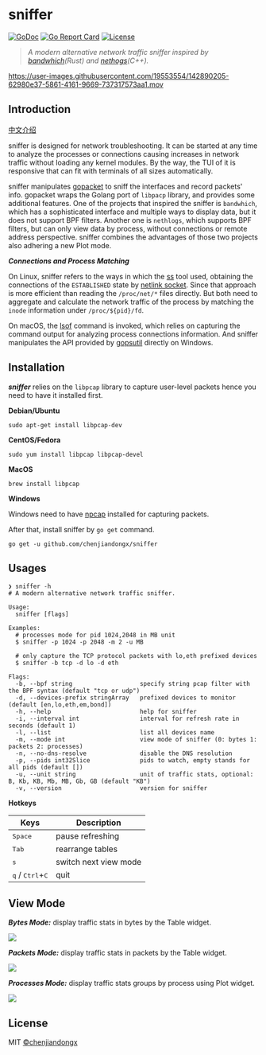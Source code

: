 # sniffer

[![GoDoc](https://godoc.org/github.com/chenjiandongx/sniffer?status.svg)](https://godoc.org/github.com/chenjiandongx/sniffer)
[![Go Report Card](https://goreportcard.com/badge/github.com/chenjiandongx/sniffer)](https://goreportcard.com/report/github.com/chenjiandongx/sniffer)
[![License](https://img.shields.io/badge/License-MIT-brightgreen.svg)](https://opensource.org/licenses/MIT)

> *A modern alternative network traffic sniffer inspired by [bandwhich](https://github.com/imsnif/bandwhich)(Rust) and [nethogs](https://github.com/raboof/nethogs)(C++).*

https://user-images.githubusercontent.com/19553554/142890205-62980e37-5861-4161-9669-737317573aa1.mov

## Introduction

[中文介绍](https://chenjiandongx.me/2021/11/17/sniffer-network-traffic/)

sniffer is designed for network troubleshooting. It can be started at any time to analyze the processes or connections causing increases in network traffic without loading any kernel modules. By the way, the TUI of it is responsive that can fit with terminals of all sizes automatically.

sniffer manipulates [gopacket](https://github.com/google/gopacket) to sniff the interfaces and record packets' info. gopacket wraps the Golang port of `libpacp` library, and provides some additional features. One of the projects that inspired the sniffer is `bandwhich`, which has a sophisticated interface and multiple ways to display data, but it does not support BPF filters. Another one is `nethlogs`, which supports BPF filters, but can only view data by process, without connections or remote address perspective. sniffer combines the advantages of those two projects also adhering a new Plot mode.

***Connections and Process Matching***

On Linux, sniffer refers to the ways in which the [ss](https://man7.org/linux/man-pages/man8/ss.8.html) tool used, obtaining the connections of the `ESTABLISHED` state by [netlink socket](https://man7.org/linux/man-pages/man7/netlink.7.html). Since that approach is more efficient than reading the `/proc/net/*` files directly. But both need to aggregate and calculate the network traffic of the process by matching the `inode` information under `/proc/${pid}/fd`.

On macOS, the [lsof](https://ss64.com/osx/lsof.html) command is invoked, which relies on capturing the command output for analyzing process connections information. And sniffer manipulates the API provided by [gopsutil](https://github.com/shirou/gopsutil) directly on Windows.

## Installation

***sniffer*** relies on the `libpcap` library to capture user-level packets hence you need to have it installed first.

**Debian/Ubuntu**
```shell
sudo apt-get install libpcap-dev
```

**CentOS/Fedora**
```shell
sudo yum install libpcap libpcap-devel
```

**MacOS**
```shell
brew install libpcap
```

**Windows**

Windows need to have [npcap](https://nmap.org/npcap/) installed for capturing packets.

After that, install sniffer by `go get` command.

```shell
go get -u github.com/chenjiandongx/sniffer
```

## Usages

```shell
❯ sniffer -h
# A modern alternative network traffic sniffer.

Usage:
  sniffer [flags]

Examples:
  # processes mode for pid 1024,2048 in MB unit
  $ sniffer -p 1024 -p 2048 -m 2 -u MB

  # only capture the TCP protocol packets with lo,eth prefixed devices
  $ sniffer -b tcp -d lo -d eth

Flags:
  -b, --bpf string                   specify string pcap filter with the BPF syntax (default "tcp or udp")
  -d, --devices-prefix stringArray   prefixed devices to monitor (default [en,lo,eth,em,bond])
  -h, --help                         help for sniffer
  -i, --interval int                 interval for refresh rate in seconds (default 1)
  -l, --list                         list all devices name
  -m, --mode int                     view mode of sniffer (0: bytes 1: packets 2: processes)
  -n, --no-dns-resolve               disable the DNS resolution
  -p, --pids int32Slice              pids to watch, empty stands for all pids (default [])
  -u, --unit string                  unit of traffic stats, optional: B, Kb, KB, Mb, MB, Gb, GB (default "KB")
  -v, --version                      version for sniffer
```

**Hotkeys**

| Keys | Description |
| ---- | ----------- |
| <kbd>Space</kbd> | pause refreshing |
| <kbd>Tab</kbd> | rearrange tables |
| <kbd>s</kbd> | switch next view mode |
| <kbd>q</kbd> / <kbd>Ctrl</kbd>+<kbd>C</kbd> | quit |

## View Mode

***Bytes Mode:*** display traffic stats in bytes by the Table widget.

![](https://user-images.githubusercontent.com/19553554/142900814-5a0d5e01-43b8-4980-85fa-e78f4a554bc6.jpg)

***Packets Mode:*** display traffic stats in packets by the Table widget.

![](https://user-images.githubusercontent.com/19553554/142900831-d7a025ad-4275-4c5f-a904-f66e329bffe7.jpg)

***Processes Mode:*** display traffic stats groups by process using Plot widget.

![](https://user-images.githubusercontent.com/19553554/142900845-50657ee0-7df6-4cca-99e8-c0fe05487b08.jpg)

## License

MIT [©chenjiandongx](https://github.com/chenjiandongx)
